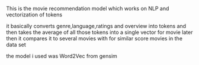 This is the movie recommendation model which works on NLP and vectorization of tokens

it basically converts genre,language,ratings and overview into tokens and then takes the average of all those tokens into a single vector for movie
later then it compares it to several movies with for similar score movies in the data set

the model i used was Word2Vec from gensim

